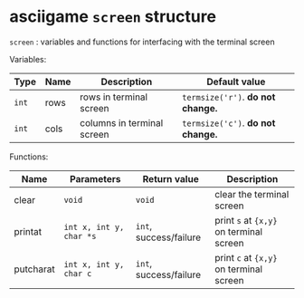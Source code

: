 # asciigame `screen` structure

`screen` : variables and functions for interfacing with the terminal screen

Variables:

|Type|Name|Description|Default value|
|-|-|-|-|
|`int`|rows|rows in terminal screen|`termsize('r')`. **do not change.**|
|`int`|cols|columns in terminal screen|`termsize('c')`. **do not change.**|

Functions:

|Name|Parameters|Return value|Description|
|-|-|-|-|
|clear|`void`|`void`|clear the terminal screen|
|printat|`int x, int y, char *s`|`int`, success/failure|print `s` at `{x,y}` on terminal screen|
|putcharat|`int x, int y, char c`|`int`, success/failure|print `c` at `{x,y}` on terminal screen|